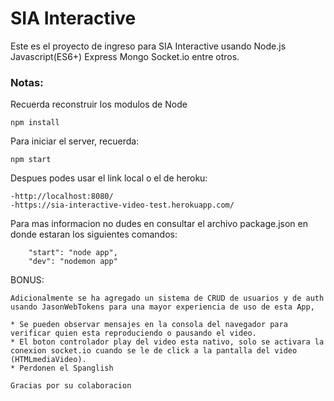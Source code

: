 # SIA Interactive

Este es el proyecto de ingreso para SIA Interactive usando Node.js Javascript(ES6+) Express Mongo Socket.io entre otros.

### Notas:
Recuerda reconstruir los modulos de Node 
```
npm install
```

Para iniciar el server, recuerda:
```
npm start 
```

Despues podes usar el link local o el de heroku:
```
-http://localhost:8080/   
-https://sia-interactive-video-test.herokuapp.com/
```

Para mas informacion no dudes en consultar el archivo package.json en donde estaran los siguientes comandos:
```
    "start": "node app",
    "dev": "nodemon app"
```

BONUS:
```
Adicionalmente se ha agregado un sistema de CRUD de usuarios y de auth usando JasonWebTokens para una mayor experiencia de uso de esta App,

* Se pueden observar mensajes en la consola del navegador para verificar quien esta reproduciendo o pausando el video.
* El boton controlador play del video esta nativo, solo se activara la conexion socket.io cuando se le de click a la pantalla del video (HTMLmediaVideo).
* Perdonen el Spanglish

Gracias por su colaboracion
```